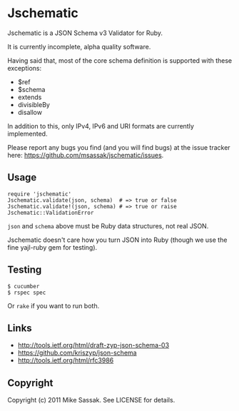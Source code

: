 # Jschematic

Jschematic is a JSON Schema v3 Validator for Ruby.

It is currently incomplete, alpha quality software.

Having said that, most of the core schema definition is supported
with these exceptions:

 * $ref
 * $schema
 * extends
 * divisibleBy
 * disallow

In addition to this, only IPv4, IPv6 and URI formats are currently
implemented.

Please report any bugs you find (and you will find bugs) at the issue
tracker here: https://github.com/msassak/jschematic/issues.

## Usage

    require 'jschematic'
    Jschematic.validate(json, schema)  # => true or false
    Jschematic.validate!(json, schema) # => true or raise Jschematic::ValidationError

`json` and `schema` above must be Ruby data structures, not real JSON.

Jschematic doesn't care how you turn JSON into Ruby (though we use the
fine yajl-ruby gem for testing).

## Testing

    $ cucumber
    $ rspec spec

Or `rake` if you want to run both.

## Links

* http://tools.ietf.org/html/draft-zyp-json-schema-03
* https://github.com/kriszyp/json-schema
* http://tools.ietf.org/html/rfc3986

## Copyright

Copyright (c) 2011 Mike Sassak. See LICENSE for details.
